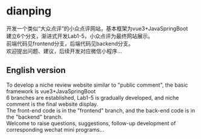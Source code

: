 # dianping
开发一个类似“大众点评”的小众点评网站，基本框架为vue3+JavaSpringBoot
<br>
建立6个分支，渐进式开发Lab1-5，小众点评为最终网站展示。<br>
前端代码见frontend分支，后端代码见backend分支。
<br>
欢迎提出问题、建议，后续开发对应微信小程序...
<br>

## English version
To develop a niche review website similar to "public comment", the basic framework is vue3+JavaSpringBoot 
<br>
6 branches are established, Lab1-5 is gradually developed, and niche comment is the final website display.<br>
The front-end code is in the "frontend" branch, and the back-end code is in the "backend" branch.
<br> 
Welcome to raise questions, suggestions, follow-up development of corresponding wechat mini programs...
